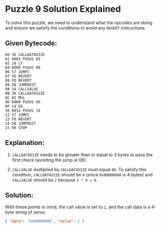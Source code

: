 # Puzzle 9 Solution Explained

To solve this puzzle, we need to understand what the opcodes are doing and ensure we satisfy the conditions to avoid any `REVERT` instructions.

## Given Bytecode:

```
00 36 CALLDATASIZE
01 6003 PUSH1 03
03 10 LT
04 6009 PUSH1 09
06 57 JUMPI
07 FD REVERT
08 FD REVERT
09 5B JUMPDEST
0A 34 CALLVALUE
0B 36 CALLDATASIZE
0C 02 MUL
0D 6008 PUSH1 08
0F 14 EQ
10 6014 PUSH1 14
12 57 JUMPI
13 FD REVERT
14 5B JUMPDEST
15 00 STOP
```

## Explanation:

1. `CALLDATASIZE` needs to be greater than or equal to 3 bytes to pass the first check (avoiding the jump at 06).

2. `CALLVALUE` multiplied by `CALLDATASIZE` must equal `08`. To satisfy this condition, `CALLDATASIZE` should be `4` (since `0x00000000` is 4 bytes) and `CALLVALUE` should be `2` because `2 * 4 = 8`.

## Solution:

With these points in mind, the call value is set to `2`, and the call data is a 4-byte string of zeros:

```json
{ "data": "0x00000000", "value": 2 }
```
